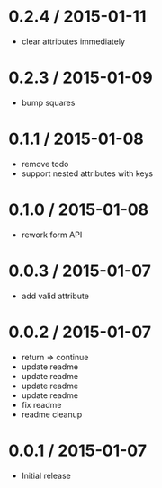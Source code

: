 
0.2.4 / 2015-01-11
==================

  * clear attributes immediately

0.2.3 / 2015-01-09
==================

  * bump squares

0.1.1 / 2015-01-08
==================

  * remove todo
  * support nested attributes with keys

0.1.0 / 2015-01-08
==================

  * rework form API

0.0.3 / 2015-01-07
==================

  * add valid attribute

0.0.2 / 2015-01-07
==================

  * return => continue
  * update readme
  * update readme
  * update readme
  * update readme
  * fix readme
  * readme cleanup

0.0.1 / 2015-01-07
==================

  * Initial release
